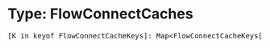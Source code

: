 # Type: FlowConnectCaches

<pre>
[K in keyof <Ref to="../interfaces/flow-connect-cache-keys">FlowConnectCacheKeys</Ref>]: Map&lt;<Ref to="../interfaces/flow-connect-cache-keys">FlowConnectCacheKeys</Ref>[K], <Ref to="../interfaces/flow-connect-cache-values">FlowConnectCacheValues</Ref>[K]&gt;;
</pre>
